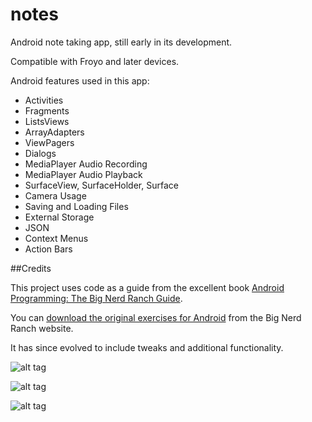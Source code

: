 notes
============

Android note taking app, still early in its development.

Compatible with Froyo and later devices.

Android features used in this app:

* Activities
* Fragments
* ListsViews
* ArrayAdapters
* ViewPagers
* Dialogs
* MediaPlayer Audio Recording
* MediaPlayer Audio Playback
* SurfaceView, SurfaceHolder, Surface
* Camera Usage
* Saving and Loading Files
* External Storage
* JSON
* Context Menus
* Action Bars

##Credits

This project uses code as a guide from the excellent book [Android Programming: The Big Nerd Ranch Guide](http://www.bignerdranch.com/we-write/android-programming.html).

You can [download the original exercises for Android](http://www.bignerdranch.com/solutions/AndroidProgramming.zip) from the Big Nerd Ranch website.

It has since evolved to include tweaks and additional functionality.

![alt tag](https://raw.githubusercontent.com/donnemartin/notes/master/src/main/res/raw/notes1.png)

![alt tag](https://raw.githubusercontent.com/donnemartin/notes/master/src/main/res/raw/notes2.png)

![alt tag](https://raw.githubusercontent.com/donnemartin/notes/master/src/main/res/raw/notes3.png)
